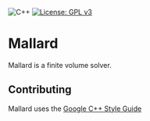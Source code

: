 ![C++](https://img.shields.io/badge/C%2B%2B-17-blue)
[![License: GPL v3](https://img.shields.io/badge/License-GPL%20v3-blue.svg)](https://www.gnu.org/licenses/gpl-3.0)

# Mallard

Mallard is a finite volume solver.

## Contributing

Mallard uses the [Google C++ Style Guide](https://google.github.io/styleguide/cppguide.html)